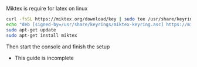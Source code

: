 Miktex is require for latex on linux
```bash
curl -fsSL https://miktex.org/download/key | sudo tee /usr/share/keyrings/miktex-keyring.asc > /dev/null
echo "deb [signed-by=/usr/share/keyrings/miktex-keyring.asc] https://miktex.org/download/ubuntu jammy universe" | sudo tee /etc/apt/sources.list.d/miktex.list
sudo apt-get update
sudo apt-get install miktex
```
Then start the console and finish the setup

- This guide is incomplete